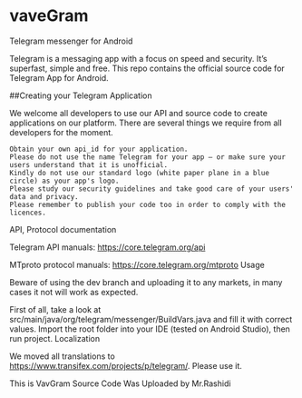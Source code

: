 # vaveGram
Telegram messenger for Android

Telegram is a messaging app with a focus on speed and security. It’s superfast, simple and free. This repo contains the official source code for Telegram App for Android.

##Creating your Telegram Application

We welcome all developers to use our API and source code to create applications on our platform. There are several things we require from all developers for the moment.

    Obtain your own api_id for your application.
    Please do not use the name Telegram for your app — or make sure your users understand that it is unofficial.
    Kindly do not use our standard logo (white paper plane in a blue circle) as your app's logo.
    Please study our security guidelines and take good care of your users' data and privacy.
    Please remember to publish your code too in order to comply with the licences.

API, Protocol documentation

Telegram API manuals: https://core.telegram.org/api

MTproto protocol manuals: https://core.telegram.org/mtproto
Usage

Beware of using the dev branch and uploading it to any markets, in many cases it not will work as expected.

First of all, take a look at src/main/java/org/telegram/messenger/BuildVars.java and fill it with correct values. Import the root folder into your IDE (tested on Android Studio), then run project.
Localization

We moved all translations to https://www.transifex.com/projects/p/telegram/. Please use it.


This is VavGram Source Code Was Uploaded by  Mr.Rashidi

